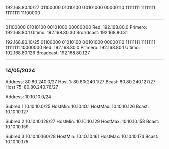 192.168.80.10/27
01100000 01010100 00101000 00000110
11111111 11111111 11111111 11100000
- - - - - - - - - - - - - - - - -
01100000 01010100 00101000 00000000
Red: 192.168.80.0
Primero: 192.168.80.1
Último: 192.168.80.30
Broadcast: 192.168.80.31


192.168.80.10/25
01100000 01010100 00101000 00000110
11111111 11111111 11111111 10000000
Red: 192.168.80.0
Primero: 192.168.80.1
Último: 192.168.80.126
Broadcast: 192.168.80.127

__________________________________________
### 14/05/2024

Address: 80.80.240.0/27
Host 1: 80.80.240.1/27
Bcast: 80.80.240.127/27
Host 75: 80.80.240.76/27

Address: 10.10.10.0/24

Subred 1
10.10.10.0/25
HostMin: 10.10.10.1
HostMax: 10.10.10.126
Bcast: 10.10.10.127

Subred 2
10.10.10.128/27
HostMin: 10.10.10.129
HostMax: 10.10.10.158
Bcast: 10.10.10.159

Subred 3
10.10.10.160/28
HostMin: 10.10.10.161
HostMax: 10.10.10.174
Bcast: 10.10.10.175
